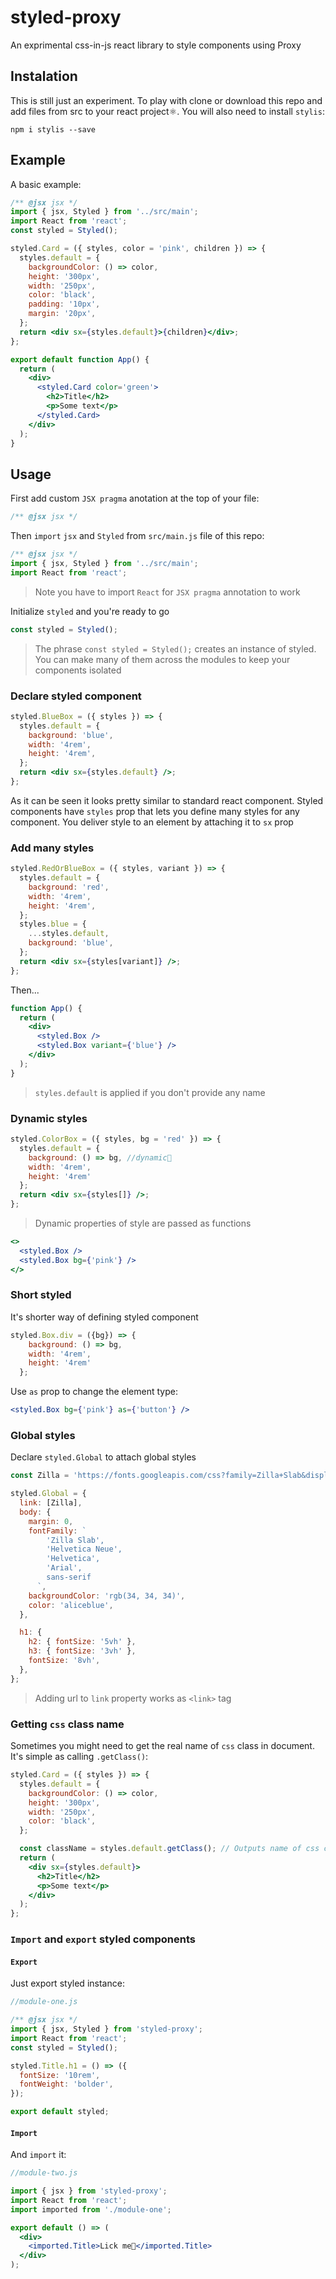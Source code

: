 # styled-proxy

An exprimental css-in-js react library to style components using Proxy

## Instalation

This is still just an experiment. To play with clone or download this repo and add files from src to your react project⚛. You will also need to install `stylis`:

`npm i stylis --save`

## Example

A basic example:

```jsx
/** @jsx jsx */
import { jsx, Styled } from '../src/main';
import React from 'react';
const styled = Styled();

styled.Card = ({ styles, color = 'pink', children }) => {
  styles.default = {
    backgroundColor: () => color,
    height: '300px',
    width: '250px',
    color: 'black',
    padding: '10px',
    margin: '20px',
  };
  return <div sx={styles.default}>{children}</div>;
};

export default function App() {
  return (
    <div>
      <styled.Card color='green'>
        <h2>Title</h2>
        <p>Some text</p>
      </styled.Card>
    </div>
  );
}
```

## Usage

First add custom `JSX pragma` anotation at the top of your file:

```jsx
/** @jsx jsx */
```

Then `import` `jsx` and `Styled` from `src/main.js` file of this repo:

```jsx
/** @jsx jsx */
import { jsx, Styled } from '../src/main';
import React from 'react';
```

> Note you have to import `React` for `JSX pragma` annotation to work

Initialize `styled` and you're ready to go

```jsx
const styled = Styled();
```

> The phrase `const styled = Styled();` creates an instance of styled. You can make many of them across the modules to keep your components isolated

### Declare styled component

```jsx
styled.BlueBox = ({ styles }) => {
  styles.default = {
    background: 'blue',
    width: '4rem',
    height: '4rem',
  };
  return <div sx={styles.default} />;
};
```

As it can be seen it looks pretty similar to standard react component. Styled components have `styles` prop that lets you define many styles for any component. You deliver style to an element by attaching it to `sx` prop

### Add many styles

```jsx
styled.RedOrBlueBox = ({ styles, variant }) => {
  styles.default = {
    background: 'red',
    width: '4rem',
    height: '4rem',
  };
  styles.blue = {
    ...styles.default,
    background: 'blue',
  };
  return <div sx={styles[variant]} />;
};
```

Then...

```jsx
function App() {
  return (
    <div>
      <styled.Box />
      <styled.Box variant={'blue'} />
    </div>
  );
}
```

> `styles.default` is applied if you don't provide any name

### Dynamic styles

```jsx
styled.ColorBox = ({ styles, bg = 'red' }) => {
  styles.default = {
    background: () => bg, //dynamic🧨
    width: '4rem',
    height: '4rem'
  };
  return <div sx={styles[]} />;
};
```

> Dynamic properties of style are passed as functions

```jsx
<>
  <styled.Box />
  <styled.Box bg={'pink'} />
</>
```

### Short styled

It's shorter way of defining styled component

```jsx
styled.Box.div = ({bg}) => {
    background: () => bg,
    width: '4rem',
    height: '4rem'
  };
```

Use `as` prop to change the element type:

```jsx
<styled.Box bg={'pink'} as={'button'} />
```

### Global styles

Declare `styled.Global` to attach global styles

```jsx
const Zilla = 'https://fonts.googleapis.com/css?family=Zilla+Slab&display=swap';

styled.Global = {
  link: [Zilla],
  body: {
    margin: 0,
    fontFamily: `
        'Zilla Slab',
        'Helvetica Neue',
        'Helvetica',
        'Arial',
        sans-serif
      `,
    backgroundColor: 'rgb(34, 34, 34)',
    color: 'aliceblue',
  },

  h1: {
    h2: { fontSize: '5vh' },
    h3: { fontSize: '3vh' },
    fontSize: '8vh',
  },
};
```

> Adding url to `link` property works as `<link>` tag

### Getting `css` class name

Sometimes you might need to get the real name of `css` class in document. It's simple as calling `.getClass()`:

```jsx
styled.Card = ({ styles }) => {
  styles.default = {
    backgroundColor: () => color,
    height: '300px',
    width: '250px',
    color: 'black',
  };

  const className = styles.default.getClass(); // Outputs name of css class in the document 💫
  return (
    <div sx={styles.default}>
      <h2>Title</h2>
      <p>Some text</p>
    </div>
  );
};
```

### `Import` and `export` styled components

#### `Export`

Just export styled instance:

```jsx
//module-one.js

/** @jsx jsx */
import { jsx, Styled } from 'styled-proxy';
import React from 'react';
const styled = Styled();

styled.Title.h1 = () => ({
  fontSize: '10rem',
  fontWeight: 'bolder',
});

export default styled;
```

#### `Import`

And `import` it:

```jsx
//module-two.js

import { jsx } from 'styled-proxy';
import React from 'react';
import imported from './module-one';

export default () => (
  <div>
    <imported.Title>Lick me👅</imported.Title>
  </div>
);
```
